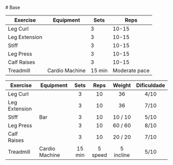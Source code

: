 [](../Meals/Meal.md)[](../Meals/Meal.md)[](../Meals/Meal.md)[](../Meals/Meal.md)[](../Meals/Meal.md)[](1%20-%20UPPER.md)[](1%20-%20UPPER.md)[](1%20-%20UPPER.md)[](1%20-%20UPPER.md)[](1%20-%20UPPER.md)[](1%20-%20UPPER.md)[](1%20-%20UPPER.md)[](1%20-%20UPPER.md)[](1%20-%20UPPER.md)[](1%20-%20UPPER.md)[](1%20-%20UPPER.md)# Base

| Exercise      | Equipment      | Sets   | Reps          |
| ------------- | -------------- | ------ | ------------- |
| Leg Curl      |                | 3      | 10-15         |
| Leg Extension |                | 3      | 10-15         |
| Stiff         |                | 3      | 10-15         |
| Leg Press     |                | 3      | 10-15         |
| Calf Raises   |                | 3      | 10-15         |
| Treadmill     | Cardio Machine | 15 min | Moderate pace |



| Exercise      | Equipment      |  Sets  |  Reps   |  Weight   | Dificuldade |
| ------------- | -------------- | :----: | :-----: | :-------: | :---------: |
| Leg Curl      |                |   3    |   10    |    36     |    4/10     |
| Leg Extension |                |   3    |   10    |    36     |    7/10     |
| Stiff         | Bar            |   3    |   10    |  10 / 10  |    5/10     |
| Leg Press     |                |   3    |   10    |  60 / 60  |    8/10     |
| Calf Raises   |                |   3    |   10    |  20 / 20  |    7/10     |
| Treadmill     | Cardio Machine | 15 min | 5 speed | 5 incline |    5/10     |
